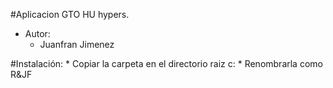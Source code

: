 #Aplicacion GTO HU hypers.
* Autor:
    * Juanfran Jimenez

#Instalación:
	* Copiar la carpeta en el directorio raiz c:
	* Renombrarla como R&JF
